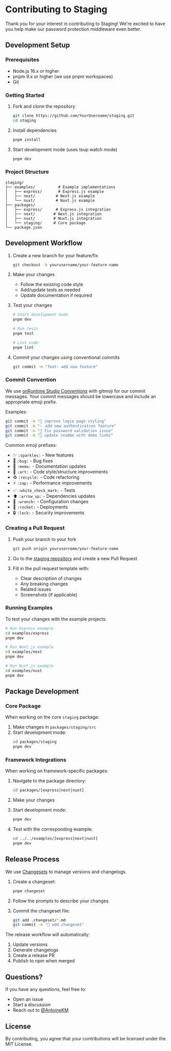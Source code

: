 # Contributing to Staging

Thank you for your interest in contributing to Staging! We're excited to have you help make our password protection middleware even better.

## Development Setup

### Prerequisites

* Node.js 16.x or higher
* pnpm 9.x or higher (we use pnpm workspaces)
* Git

### Getting Started

1. Fork and clone the repository
   ```bash
   git clone https://github.com/YourUsername/staging.git
   cd staging
   ```

2. Install dependencies
   ```bash
   pnpm install
   ```

3. Start development mode (uses tsup watch mode)
   ```bash
   pnpm dev
   ```

### Project Structure

```
staging/
├── examples/          # Example implementations
│   ├── express/       # Express.js example
│   ├── next/         # Next.js example
│   └── nuxt/         # Nuxt.js example
├── packages/
│   ├── express/      # Express.js integration
│   ├── next/        # Next.js integration
│   ├── nuxt/        # Nuxt.js integration
│   └── staging/     # Core package
└── package.json
```

## Development Workflow

1. Create a new branch for your feature/fix
   ```bash
   git checkout -b yourusername/your-feature-name
   ```

2. Make your changes
   * Follow the existing code style
   * Add/update tests as needed
   * Update documentation if required

3. Test your changes
   ```bash
   # Start development mode
   pnpm dev

   # Run tests
   pnpm test

   # Lint code
   pnpm lint
   ```

4. Commit your changes using conventional commits
   ```bash
   git commit -m "feat: add new feature"
   ```

### Commit Convention

We use [onRuntime Studio Conventions](https://docs.onruntime.com/contributing/commits) with gitmoji for our commit messages. Your commit messages should be lowercase and include an appropriate emoji prefix.

Examples:

```bash
git commit -m "🎨 improve login page styling"
git commit -m "✨ add new authentication feature"
git commit -m "🐛 fix password validation issue"
git commit -m "📝 update readme with demo links"
```

Common emoji prefixes:

* ✨ `:sparkles:` - New features
* 🐛 `:bug:` - Bug fixes
* 📝 `:memo:` - Documentation updates
* 🎨 `:art:` - Code style/structure improvements
* ♻️ `:recycle:` - Code refactoring
* ⚡️ `:zap:` - Performance improvements
* ✅ `:white_check_mark:` - Tests
* ⬆️ `:arrow_up:` - Dependencies updates
* 🔧 `:wrench:` - Configuration changes
* 🚀 `:rocket:` - Deployments
* 🔒 `:lock:` - Security improvements

### Creating a Pull Request

1. Push your branch to your fork
   ```bash
   git push origin yourusername/your-feature-name
   ```

2. Go to the [staging repository](https://github.com/AntoineKM/staging) and create a new Pull Request

3. Fill in the pull request template with:
   * Clear description of changes
   * Any breaking changes
   * Related issues
   * Screenshots (if applicable)

### Running Examples

To test your changes with the example projects:

```bash
# Run Express example
cd examples/express
pnpm dev

# Run Next.js example
cd examples/next
pnpm dev

# Run Nuxt.js example
cd examples/nuxt
pnpm dev
```

## Package Development

### Core Package

When working on the core `staging` package:

1. Make changes in `packages/staging/src`
2. Start development mode:
   ```bash
   cd packages/staging
   pnpm dev
   ```

### Framework Integrations

When working on framework-specific packages:

1. Navigate to the package directory:
   ```bash
   cd packages/[express|next|nuxt]
   ```

2. Make your changes

3. Start development mode:
   ```bash
   pnpm dev
   ```

4. Test with the corresponding example:
   ```bash
   cd ../../examples/[express|next|nuxt]
   pnpm dev
   ```

## Release Process

We use [Changesets](https://github.com/changesets/changesets) to manage versions and changelogs.

1. Create a changeset:
   ```bash
   pnpm changeset
   ```

2. Follow the prompts to describe your changes

3. Commit the changeset file:
   ```bash
   git add .changeset/*.md
   git commit -m "📝 add changeset"
   ```

The release workflow will automatically:

1. Update versions
2. Generate changelogs
3. Create a release PR
4. Publish to npm when merged

## Questions?

If you have any questions, feel free to:

* Open an issue
* Start a discussion
* Reach out to [@AntoineKM](https://github.com/AntoineKM)

## License

By contributing, you agree that your contributions will be licensed under the MIT License.
